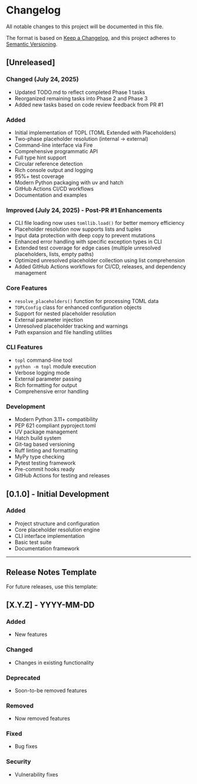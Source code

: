 # Changelog

All notable changes to this project will be documented in this file.

The format is based on [Keep a Changelog](https://keepachangelog.com/en/1.0.0/),
and this project adheres to [Semantic Versioning](https://semver.org/spec/v2.0.0.html).

## [Unreleased]

### Changed (July 24, 2025)
- Updated TODO.md to reflect completed Phase 1 tasks
- Reorganized remaining tasks into Phase 2 and Phase 3
- Added new tasks based on code review feedback from PR #1

### Added
- Initial implementation of TOPL (TOML Extended with Placeholders)
- Two-phase placeholder resolution (internal → external)
- Command-line interface via Fire
- Comprehensive programmatic API
- Full type hint support
- Circular reference detection
- Rich console output and logging
- 95%+ test coverage
- Modern Python packaging with uv and hatch
- GitHub Actions CI/CD workflows
- Documentation and examples

### Improved (July 24, 2025) - Post-PR #1 Enhancements
- CLI file loading now uses `tomllib.load()` for better memory efficiency
- Placeholder resolution now supports lists and tuples
- Input data protection with deep copy to prevent mutations
- Enhanced error handling with specific exception types in CLI
- Extended test coverage for edge cases (multiple unresolved placeholders, lists, empty paths)
- Optimized unresolved placeholder collection using list comprehension
- Added GitHub Actions workflows for CI/CD, releases, and dependency management

### Core Features
- `resolve_placeholders()` function for processing TOML data
- `TOPLConfig` class for enhanced configuration objects  
- Support for nested placeholder resolution
- External parameter injection
- Unresolved placeholder tracking and warnings
- Path expansion and file handling utilities

### CLI Features
- `topl` command-line tool
- `python -m topl` module execution
- Verbose logging mode
- External parameter passing
- Rich formatting for output
- Comprehensive error handling

### Development
- Modern Python 3.11+ compatibility
- PEP 621 compliant pyproject.toml
- UV package management
- Hatch build system
- Git-tag based versioning
- Ruff linting and formatting
- MyPy type checking
- Pytest testing framework
- Pre-commit hooks ready
- GitHub Actions for testing and releases

## [0.1.0] - Initial Development

### Added
- Project structure and configuration
- Core placeholder resolution engine
- CLI interface implementation
- Basic test suite
- Documentation framework

---

## Release Notes Template

For future releases, use this template:

## [X.Y.Z] - YYYY-MM-DD

### Added
- New features

### Changed
- Changes in existing functionality

### Deprecated
- Soon-to-be removed features

### Removed
- Now removed features

### Fixed
- Bug fixes

### Security
- Vulnerability fixes